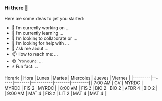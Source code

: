 ### Hi there 👋

Here are some ideas to get you started:

- 🔭 I’m currently working on ...
- 🌱 I’m currently learning ...
- 👯 I’m looking to collaborate on ...
- 🤔 I’m looking for help with ...
- 💬 Ask me about ...
- 📫 How to reach me: ...
- 😄 Pronouns: ...
- ⚡ Fun fact: ...

Horario
| Hora    | Lunes | Martes | Miercoles | Jueves | Viernes |
|---------|-------|--------|-----------|--------|---------|
| 7:00 AM | CV    | MYRDC  | MYRDC     | FIS 2  | MYRDC   |
| 8:00 AM | FIS 2 | BIO 2  | BIO 2     | AFDR 4 | BIO 2   |
| 9:00 AM | MAT 4 | FIS 2  | LIT 2     | MAT 4  | MAT 4   |
